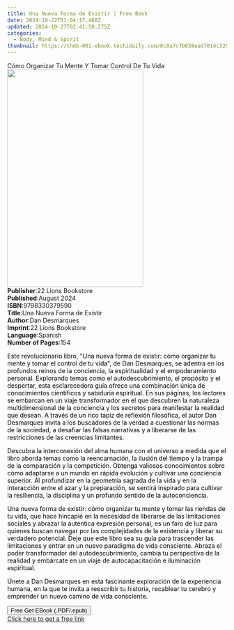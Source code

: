 ```yaml
---
title: Una Nueva Forma de Existir | Free Book
date: 2024-10-22T01:04:17.468Z
updated: 2024-10-27T02:41:50.275Z
categories:
  - Body, Mind & Spirit
thumbnail: https://thmb-001-ebook.techidaily.com/8c8a7c7b038eadf014c329fa96bc5d7383282d7a42c322010ee0af8c2b8fb6df.jpg
---
```

<main id="book-container">
  <div class="flex flex-col">
    <div class="book-brief flex-1 py-6 px-4 sm:p-6 md:py-10 md:px-8">
      <!-- brief-->
      <div class="book-brief-main">
        Cómo Organizar Tu Mente Y Tomar Control De Tu Vida
      </div>
    </div>
    <div
      class="book-meta-info flex-1 grid gap-4 col-start-1 col-end-3 row-start-1 sm:mb-6 sm:grid-cols-4 lg:gap-6 lg:col-start-2 lg:row-end-6 lg:row-span-6 lg:mb-0"
    >
      <div
        class="book-meta-info-left place-content-center mt-4 p-4 text-sm leading-6 col-start-2 col-span-2 dark:text-slate-400"
      >
        <img
          class="w-full h-500 object-cover rounded-lg sm:h-255 sm:col-span-2 lg:col-span-full"
          src="https://img-001-ebook.techidaily.com/38e3859fdb7a56ba39401d0bc1f8cb63d7af25c04a4f0b874f329514ac3a88ae.jpg"
          alt=""
          width="312"
          height="500"
        />
      </div>
      <div
        class="book-meta-info-right mt-2 col-start-1 row-start-2 col-span-3 self-center"
      >
        <!-- meta data  -->
        <div class="flex flex-col px-4 md:px-8">
          <div class="flex-1">
            <strong>Publisher</strong>:<span class="px-2"
              >22 Lions Bookstore</span
            >
          </div>
          <div class="flex-1">
            <strong>Published</strong>:<span class="px-2">August 2024</span>
          </div>
          <div class="flex-1">
            <strong>ISBN</strong>:<span class="px-2">9798330379590</span>
          </div>
          <div class="flex-1">
            <strong>Title</strong>:<span class="px-2"
              >Una Nueva Forma de Existir</span
            >
          </div>
          <div class="flex-1">
            <strong>Author</strong>:<span class="px-2">Dan Desmarques</span>
          </div>
          <div class="flex-1">
            <strong>Imprint</strong>:<span class="px-2"
              >22 Lions Bookstore</span
            >
          </div>
          <div class="flex-1">
            <strong>Language</strong>:<span class="px-2">Spanish</span>
          </div>
          <div class="flex-1">
            <strong>Number of Pages</strong>:<span class="px-2">154</span>
          </div>
        </div>
      </div>
    </div>
    <div class="book-description flex-1 py-6 px-4 sm:p-6 md:py-10 md:px-8">
      <div class="book-description-main">
        <div accordion-content="" id="description">
          <p class="ql-align-justify">
            <span style="color: rgb(0, 0, 0)"
              >Este revolucionario libro, "Una nueva forma de existir: cómo
              organizar tu mente y tomar el control de tu vida", de Dan
              Desmarques, se adentra en los profundos reinos de la conciencia,
              la espiritualidad y el empoderamiento personal. Explorando temas
              como el autodescubrimiento, el propósito y el despertar, esta
              esclarecedora guía ofrece una combinación única de conocimientos
              científicos y sabiduría espiritual. En sus páginas, los lectores
              se embarcan en un viaje transformador en el que descubren la
              naturaleza multidimensional de la conciencia y los secretos para
              manifestar la realidad que desean. A través de un rico tapiz de
              reflexión filosófica, el autor Dan Desmarques invita a los
              buscadores de la verdad a cuestionar las normas de la sociedad, a
              desafiar las falsas narrativas y a liberarse de las restricciones
              de las creencias limitantes.&nbsp;</span
            >
          </p>
          <p class="ql-align-justify">
            <span style="color: rgb(0, 0, 0)"
              >Descubra la interconexión del alma humana con el universo a
              medida que el libro aborda temas como la reencarnación, la ilusión
              del tiempo y la trampa de la comparación y la competición. Obtenga
              valiosos conocimientos sobre cómo adaptarse a un mundo en rápida
              evolución y cultivar una conciencia superior. Al profundizar en la
              geometría sagrada de la vida y en la interacción entre el azar y
              la preparación, se sentirá inspirado para cultivar la resiliencia,
              la disciplina y un profundo sentido de la
              autoconciencia.&nbsp;</span
            >
          </p>
          <p class="ql-align-justify">
            <span style="color: rgb(0, 0, 0)"
              >Una nueva forma de existir: cómo organizar tu mente y tomar las
              riendas de tu vida, que hace hincapié en la necesidad de liberarse
              de las limitaciones sociales y abrazar la auténtica expresión
              personal, es un faro de luz para quienes buscan navegar por las
              complejidades de la existencia y liberar su verdadero potencial.
              Deje que este libro sea su guía para trascender las limitaciones y
              entrar en un nuevo paradigma de vida consciente. Abraza el poder
              transformador del autodescubrimiento, cambia tu perspectiva de la
              realidad y embárcate en un viaje de autocapacitación e iluminación
              espiritual.&nbsp;</span
            >
          </p>
          <p class="ql-align-justify">
            <span style="color: rgb(0, 0, 0)"
              >Únete a Dan Desmarques en esta fascinante exploración de la
              experiencia humana, en la que te invita a reescribir tu historia,
              recablear tu cerebro y emprender un nuevo camino de vida
              consciente.</span
            >
          </p>
        </div>
        <div class="accordion-fader"></div>
      </div>
    </div>
    <div class="book-excerpts flex-1 py-6 px-4 sm:p-6 md:py-10 md:px-8"></div>
    <div
      class="book-about-author flex-1 py-6 px-4 sm:p-6 md:py-10 md:px-8"
    ></div>
    <div class="book-free-get flex-1 py-6 px-4 sm:p-6 md:py-10 md:px-8">
      <button
        id="btn-free-get"
        class="bg-blue-500 hover:bg-blue-700 text-white font-bold py-2 px-4 rounded"
      >
        Free Get EBook (.PDF/.epub)
      </button>
      <div id="countdown-display" class="px-2 text-lg mt-2"></div>
      <a
        id="free-link"
        class="hidden bg-blue-500 hover:bg-blue-700 text-white font-bold py-2 px-4 rounded"
        href="https://www.ebooks.com/en-us/book/211447815/una-nueva-forma-de-existir/dan-desmarques/"
        target="_blank"
        >Click here to get a free link</a
      >
    </div>
    <script>
      let countdownTime = 0;
      let countdownInterval = null;
      document
        .getElementById('btn-free-get')
        .addEventListener('click', startCountdown);
      function startCountdown() {
        countdownTime = new Date().getTime() + 60000 * 3;
        countdownInterval = setInterval(updateCountdown, 1000);
        document.getElementById('btn-free-get').disabled = true;
        document
          .getElementById('btn-free-get')
          .classList.add('bg-gray-500', 'cursor-not-allowed');
      }
      function updateCountdown() {
        let currentTime = new Date().getTime();
        let timeLeft = countdownTime - currentTime;
        let secondsLeft = Math.floor(timeLeft / 1000);
        document.getElementById('countdown-display').innerHTML =
          `Remaining time: ${secondsLeft} seconds.`;
        if (secondsLeft <= 0) {
          clearInterval(countdownInterval);
          document.getElementById('btn-free-get').classList.add('hidden');
          document.getElementById('free-link').classList.remove('hidden');
          document.getElementById('countdown-display').innerHTML = '';
        }
      }
    </script>
  </div>
</main>

<ins class="adsbygoogle"
      style="display:block"
      data-ad-client="ca-pub-7571918770474297"
      data-ad-slot="8358498916"
      data-ad-format="auto"
      data-full-width-responsive="true"></ins>
    